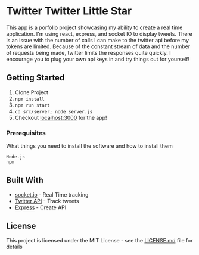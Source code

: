# Twitter Twitter Little Star

This app is a porfolio project showcasing my ability to create a real time application. I'm using react, express, and socket IO to display tweets. There is an issue with the number of calls I can make to the twitter api before my tokens are limited. Because of the constant stream of data and the number of requests being made, twitter limits the responses quite quickly. I encourage you to plug your own api keys in and try things out for yourself!

## Getting Started

1. Clone Project
2. `npm install`
3. `npm run start`
4. `cd src/server; node server.js`
5. Checkout [localhost:3000](http://localhost:3000) for the app! 

### Prerequisites

What things you need to install the software and how to install them

```
Node.js
npm
```


## Built With

* [socket.io](https://socket.io) - Real Time tracking
* [Twitter API](https://developer.twitter.com/en/docs) - Track tweets
* [Express](https://www.npmjs.com/package/express) - Create API


## License

This project is licensed under the MIT License - see the [LICENSE.md](LICENSE.md) file for details
